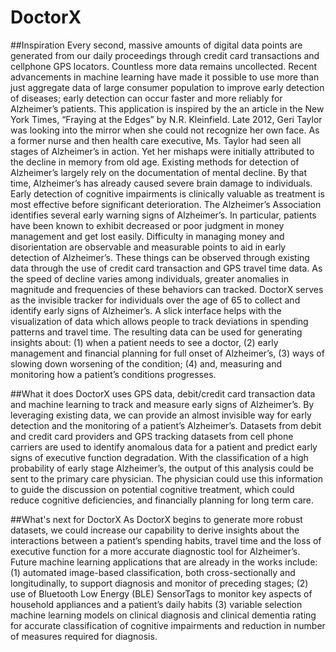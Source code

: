 # DoctorX

##Inspiration
Every second, massive amounts of digital data points are generated from our daily proceedings through credit card transactions and cellphone GPS locators. Countless more data remains uncollected. Recent advancements in machine learning have made it possible to use more than just aggregate data of large consumer population to improve early detection of diseases; early detection can occur faster and more reliably for Alzheimer’s patients.
This application is inspired by the an article in the New York Times, “Fraying at the Edges” by N.R. Kleinfield. Late 2012, Geri Taylor was looking into the mirror when she could not recognize her own face. As a former nurse and then health care executive, Ms. Taylor had seen all stages of Alzheimer’s in action. Yet her mishaps were initially attributed to the decline in memory from old age. Existing methods for detection of Alzheimer’s largely rely on the documentation of mental decline. By that time, Alzheimer’s has already caused severe brain damage to individuals. Early detection of cognitive impairments is clinically valuable as treatment is most effective before significant deterioration.
The Alzheimer’s Association identifies several early warning signs of Alzheimer’s. In particular, patients have been known to exhibit decreased or poor judgment in money management and get lost easily. Difficulty in managing money and disorientation are observable and measurable points to aid in early detection of Alzheimer’s. These things can be observed through existing data through the use of credit card transaction and GPS travel time data. As the speed of decline varies among individuals, greater anomalies in magnitude and frequencies of these behaviors can tracked. 
DoctorX serves as the invisible tracker for individuals over the age of 65 to collect and identify early signs of Alzheimer’s. A slick interface helps with the visualization of data which allows people to track deviations in spending patterns and travel time. The resulting data can be used for generating insights about: (1) when a patient needs to see a doctor, (2) early management and financial planning for full onset of Alzheimer’s, (3) ways of slowing down worsening of the condition; (4) and, measuring and monitoring how a patient’s conditions progresses.

##What it does
DoctorX uses GPS data, debit/credit card transaction data and machine learning to track and measure early signs of Alzheimer’s. By leveraging existing data, we can provide an almost invisible way for early detection and the monitoring of a patient’s Alzheimer’s. Datasets from debit and credit card providers and GPS tracking datasets from cell phone carriers are used to identify anomalous data for a patient and predict early signs of executive function degradation. With the classification of a high probability of early stage Alzheimer’s, the output of this analysis could be sent to the primary care physician. The physician could use this information to guide the discussion on potential cognitive treatment, which could reduce cognitive deficiencies, and financially planning for long term care. 

##What's next for DoctorX
As DoctorX begins to generate more robust datasets, we could increase our capability to derive insights about the interactions between a patient’s spending habits, travel time and the loss of executive function for a more accurate diagnostic tool for Alzheimer’s. Future machine learning applications that are already in the works include: (1) automated image-based classification, both cross-sectionally and longitudinally, to support diagnosis and monitor of preceding stages; (2) use of Bluetooth Low Energy (BLE) SensorTags to monitor key aspects of household appliances and a patient’s daily habits (3) variable selection machine learning models on clinical diagnosis and clinical dementia rating for accurate classification of cognitive impairments and reduction in  number of measures required for diagnosis.


